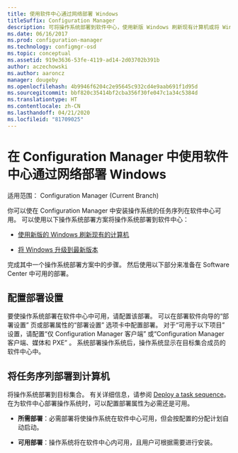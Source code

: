 ```yaml
---
title: 使用软件中心通过网络部署 Windows
titleSuffix: Configuration Manager
description: 可将操作系统部署到软件中心，使用新版 Windows 刷新现有计算机或将 Windows 升级到最新版本。
ms.date: 06/16/2017
ms.prod: configuration-manager
ms.technology: configmgr-osd
ms.topic: conceptual
ms.assetid: 919e3636-53fe-4119-ad14-2d03702b391b
author: aczechowski
ms.author: aaroncz
manager: dougeby
ms.openlocfilehash: 4b9946f6204c2e95645c932cd4e9aab691f1d95d
ms.sourcegitcommit: bbf820c35414bf2cba356f30fe047c1a34c5384d
ms.translationtype: HT
ms.contentlocale: zh-CN
ms.lasthandoff: 04/21/2020
ms.locfileid: "81709025"
---
```

# <a name="use-software-center-to-deploy-windows-over-the-network-with-configuration-manager"></a>在 Configuration Manager 中使用软件中心通过网络部署 Windows

适用范围：  Configuration Manager (Current Branch)

你可以使在 Configuration Manager 中安装操作系统的任务序列在软件中心可用。 可以使用以下操作系统部署方案将操作系统部署到软件中心：

-   [使用新版的 Windows 刷新现有的计算机](refresh-an-existing-computer-with-a-new-version-of-windows.md)

-   [将 Windows 升级到最新版本](upgrade-windows-to-the-latest-version.md)

完成其中一个操作系统部署方案中的步骤。 然后使用以下部分来准备在 Software Center 中可用的部署。

## <a name="configure-deployment-settings"></a>配置部署设置  
要使操作系统部署在软件中心中可用，请配置该部署。 可以在部署软件向导的“部署设置”  页或部署属性的“部署设置”  选项卡中配置部署。 对于“可用于以下项目”  设置，请配置“仅 Configuration Manager 客户端”  或“Configuration Manager 客户端、媒体和 PXE”  。 系统部署操作系统后，操作系统显示在目标集合成员的软件中心中。

##  <a name="deploy-the-task-sequence-to-computers"></a><a name="BKMK_Deploy"></a> 将任务序列部署到计算机  
将操作系统部署到目标集合。 有关详细信息，请参阅 [Deploy a task sequence](deploy-a-task-sequence.md)。 在为软件中心部署操作系统时，可以配置部署属性为必需还是可用。

-   **所需部署**：必需部署将使操作系统在软件中心可用，但会按配置的分配计划自动启动。

-   **可用部署**：操作系统将在软件中心内可用，且用户可根据需要进行安装。
